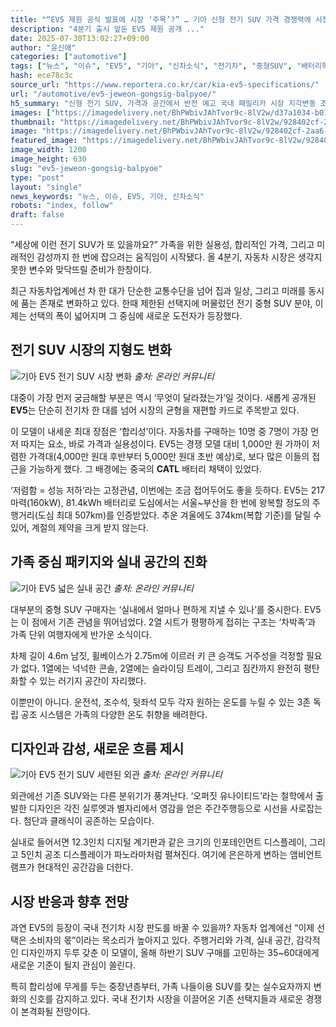 ```yaml
---
title: "“EV5 제원 공식 발표에 시장 ‘주목’?” … 기아 신형 전기 SUV 가격 경쟁력에 시장 ‘들썩’"
description: "4분기 출시 앞둔 EV5 제원 공개 ..."
date: 2025-07-30T13:02:27+09:00
author: "윤신애"
categories: ["automotive"]
tags: ["뉴스", "이슈", "EV5", "기아", "신차소식", "전기차", "중형SUV", "배터리혁신경쟁", "실속SUV바이브"]
hash: ece78c3c
source_url: "https://www.reportera.co.kr/car/kia-ev5-specifications/"
url: "/automotive/ev5-jeweon-gongsig-balpyoe/"
h5_summary: "신형 전기 SUV, 가격과 공간에서 반전 예고 국내 패밀리카 시장 지각변동 조짐"
images: ["https://imagedelivery.net/BhPWbivJAhTvor9c-8lV2w/d37a1034-b01d-42eb-802d-b15c47acca00/public", "https://imagedelivery.net/BhPWbivJAhTvor9c-8lV2w/72f1d59a-b03b-40dd-b470-37c12c9e1100/public", "https://imagedelivery.net/BhPWbivJAhTvor9c-8lV2w/01a1b5fe-1ca5-4400-3404-3d0442c93b00/public", "https://imagedelivery.net/BhPWbivJAhTvor9c-8lV2w/928402cf-2aa6-44f3-e5e7-b4d30a639600/public"]
thumbnail: "https://imagedelivery.net/BhPWbivJAhTvor9c-8lV2w/928402cf-2aa6-44f3-e5e7-b4d30a639600/public"
image: "https://imagedelivery.net/BhPWbivJAhTvor9c-8lV2w/928402cf-2aa6-44f3-e5e7-b4d30a639600/public"
featured_image: "https://imagedelivery.net/BhPWbivJAhTvor9c-8lV2w/928402cf-2aa6-44f3-e5e7-b4d30a639600/public"
image_width: 1200
image_height: 630
slug: "ev5-jeweon-gongsig-balpyoe"
type: "post"
layout: "single"
news_keywords: "뉴스, 이슈, EV5, 기아, 신차소식"
robots: "index, follow"
draft: false
---
```


“세상에 이런 전기 SUV가 또 있을까요?” 가족을 위한 실용성, 합리적인 가격, 그리고 미래적인 감성까지 한 번에 잡으려는 움직임이 시작됐다. 올 4분기, 자동차 시장은 생각지 못한 변수와 맞닥뜨릴 준비가 한창이다.

최근 자동차업계에선 차 한 대가 단순한 교통수단을 넘어 집과 일상, 그리고 미래를 동시에 품는 존재로 변화하고 있다. 한때 제한된 선택지에 머물렀던 전기 중형 SUV 분야, 이제는 선택의 폭이 넓어지며 그 중심에 새로운 도전자가 등장했다.   

## 전기 SUV 시장의 지형도 변화

![기아 EV5 전기 SUV 시장 변화](https://imagedelivery.net/BhPWbivJAhTvor9c-8lV2w/01a1b5fe-1ca5-4400-3404-3d0442c93b00/public)
*출처: 온라인 커뮤니티*


대중이 가장 먼저 궁금해할 부분은 역시 ‘무엇이 달라졌는가’일 것이다. 새롭게 공개된 **EV5**는 단순히 전기차 한 대를 넘어 시장의 균형을 재편할 카드로 주목받고 있다.   
  
이 모델이 내세운 최대 장점은 ‘합리성’이다. 자동차를 구매하는 10명 중 7명이 가장 먼저 따지는 요소, 바로 가격과 실용성이다. EV5는 경쟁 모델 대비 1,000만 원 가까이 저렴한 가격대(4,000만 원대 후반부터 5,000만 원대 초반 예상)로, 보다 많은 이들의 접근을 가능하게 했다. 그 배경에는 중국의 **CATL** 배터리 채택이 있었다.  
  
‘저렴함 = 성능 저하’라는 고정관념, 이번에는 조금 접어두어도 좋을 듯하다. EV5는 217마력(160kW), 81.4kWh 배터리로 도심에서는 서울~부산을 한 번에 왕복할 정도의 주행거리(도심 최대 507km)를 인증받았다. 추운 겨울에도 374km(복합 기준)를 달릴 수 있어, 계절의 제약을 크게 받지 않는다.

## 가족 중심 패키지와 실내 공간의 진화

![기아 EV5 넓은 실내 공간](https://imagedelivery.net/BhPWbivJAhTvor9c-8lV2w/d37a1034-b01d-42eb-802d-b15c47acca00/public)
*출처: 온라인 커뮤니티*


대부분의 중형 SUV 구매자는 ‘실내에서 얼마나 편하게 지낼 수 있나’를 중시한다. EV5는 이 점에서 기존 관념을 뛰어넘었다. 2열 시트가 평평하게 접히는 구조는 ‘차박족’과 가족 단위 여행자에게 반가운 소식이다.  
  
차체 길이 4.6m 남짓, 휠베이스가 2.75m에 이르러 키 큰 승객도 거주성을 걱정할 필요가 없다. 1열에는 넉넉한 콘솔, 2열에는 슬라이딩 트레이, 그리고 짐칸까지 완전히 평탄화할 수 있는 러기지 공간이 자리했다.  
  
이뿐만이 아니다. 운전석, 조수석, 뒷좌석 모두 각자 원하는 온도를 누릴 수 있는 3존 독립 공조 시스템은 가족의 다양한 온도 취향을 배려한다.

## 디자인과 감성, 새로운 흐름 제시

![기아 EV5 전기 SUV 세련된 외관](https://imagedelivery.net/BhPWbivJAhTvor9c-8lV2w/72f1d59a-b03b-40dd-b470-37c12c9e1100/public)
*출처: 온라인 커뮤니티*


외관에선 기존 SUV와는 다른 분위기가 풍겨난다. ‘오퍼짓 유나이티드’라는 철학에서 출발한 디자인은 각진 실루엣과 별자리에서 영감을 얻은 주간주행등으로 시선을 사로잡는다. 첨단과 클래식이 공존하는 모습이다.  
  
실내로 들어서면 12.3인치 디지털 계기판과 같은 크기의 인포테인먼트 디스플레이, 그리고 5인치 공조 디스플레이가 파노라마처럼 펼쳐진다. 여기에 은은하게 변하는 앰비언트 램프가 현대적인 공간감을 더한다.

## 시장 반응과 향후 전망

과연 EV5의 등장이 국내 전기차 시장 판도를 바꿀 수 있을까? 자동차 업계에선 “이제 선택은 소비자의 몫”이라는 목소리가 높아지고 있다. 주행거리와 가격, 실내 공간, 감각적인 디자인까지 두루 갖춘 이 모델이, 올해 하반기 SUV 구매를 고민하는 35~60대에게 새로운 기준이 될지 관심이 쏠린다.  
  
특히 합리성에 무게를 두는 중장년층부터, 가족 나들이용 SUV를 찾는 실수요자까지 변화의 신호를 감지하고 있다. 국내 전기차 시장을 이끌어온 기존 선택지들과 새로운 경쟁이 본격화될 전망이다.
